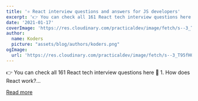 ```yaml
---
title: '⚛️ React interview questions and answers for JS developers'
excerpt: '👉 You can check all 161 React tech interview questions here            🔹 1. How does React work?...'
date: '2021-01-17'
coverImage: 'https://res.cloudinary.com/practicaldev/image/fetch/s--3_T95fH0--/c_imagga_scale,f_auto,fl_progressive,h_420,q_auto,w_1000/https://dev-to-uploads.s3.amazonaws.com/i/hqu6lofo5aee1sfi6cv1.jpg'
author:
  name: Koders
  picture: "assets/blog/authors/koders.png"
ogImage:
  url: 'https://res.cloudinary.com/practicaldev/image/fetch/s--3_T95fH0--/c_imagga_scale,f_auto,fl_progressive,h_420,q_auto,w_1000/https://dev-to-uploads.s3.amazonaws.com/i/hqu6lofo5aee1sfi6cv1.jpg'
---
```


👉 You can check all 161 React tech interview questions here            🔹 1. How does React work?...

[Read more](https://dev.to/devinterview/react-interview-questions-and-answers-for-js-developers-h1m)
